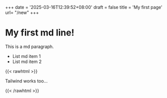 +++
date = '2025-03-16T12:39:52+08:00'
draft = false
title = 'My first page'
url= "/new"
+++



# My first md line!

This is a md paragraph.

- List md item 1
- List md item 2

{{< rawhtml >}}
<div class="text-5xl text-purple-700 bg-yellow-100">

Tailwind works too...

</div>

{{< /rawhtml >}}